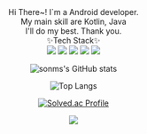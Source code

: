 <div align="center">
Hi There~!
I`m a Android developer.
<br>
My main skill are Kotlin, Java
<br>
I'll do my best. Thank you.
<br>
✨Tech Stack✨
<br>
<img src="https://img.shields.io/badge/kotlin-%237F52FF.svg?style=for-the-badge&logo=kotlin&logoColor=white">
<img src="https://img.shields.io/badge/python-3670A0?style=for-the-badge&logo=python&logoColor=ffdd54">
<img src="https://img.shields.io/badge/Android-3DDC84?style=flat-square&logo=android&logoColor=white"/>
<img src="https://img.shields.io/badge/android-3DDC84?style=for-the-badge&logo=Android&logoColor=white">
<img src="https://img.shields.io/badge/Java-007396?style=for-the-badge&logo=Java&logoColor=white">


![sonms's GitHub stats](https://github-readme-stats.vercel.app/api?username=sonms&show_icons=true&theme=dark)

![Top Langs](https://github-readme-stats.vercel.app/api/top-langs/?username=sonms&layout=compact&theme=tokyonight)

[![Solved.ac Profile](http://mazassumnida.wtf/api/generate_badge?boj=gs7373)](https://solved.ac/gs7373)
  
<a href="https://opgc.me/#/users/sonms" target="_blank"><img src="https://api.opgc.me/githubs/users/sonms/tag/?theme=basic" /></a>  
</div>
